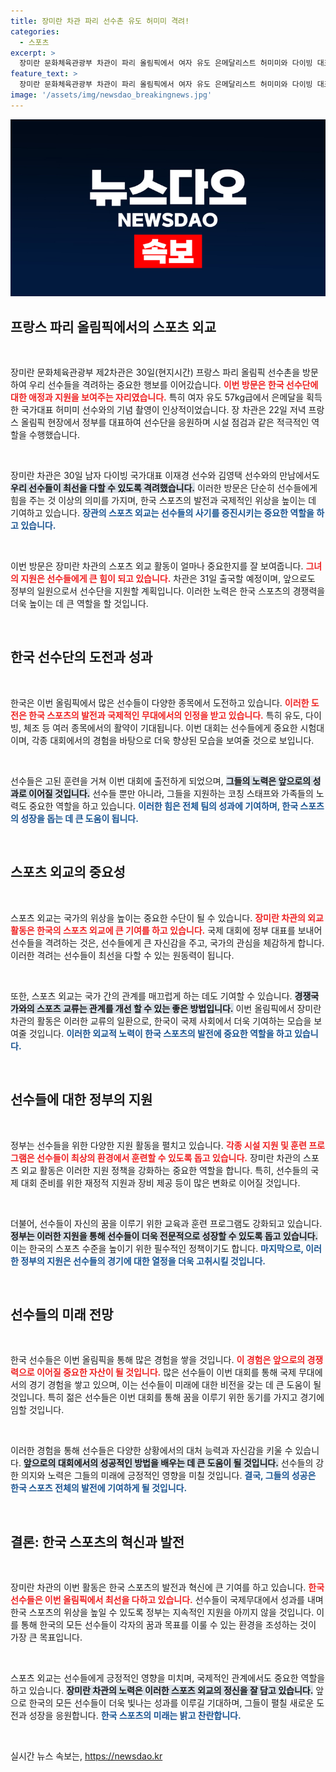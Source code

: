 ```yaml
---
title: 장미란 차관 파리 선수촌 유도 허미미 격려!
categories:
  - 스포츠
excerpt: >
  장미란 문화체육관광부 차관이 파리 올림픽에서 여자 유도 은메달리스트 허미미와 다이빙 대표 선수들을 격려하며 스포츠 외교를 실천했다. 그녀의 현장 지원이 선수들에게 어떤 힘을 줄지 귀추가 주목된다!
feature_text: >
  장미란 문화체육관광부 차관이 파리 올림픽에서 여자 유도 은메달리스트 허미미와 다이빙 대표 선수들을 격려하며 스포츠 외교를 실천했다. 그녀의 현장 지원이 선수들에게 어떤 힘을 줄지 귀추가 주목된다!
image: '/assets/img/newsdao_breakingnews.jpg'
---
```


<p><img src="/assets/img/newsdao_breakingnews.jpg" alt="ranknews 속보" /></p>

<h2 data-ke-size="size26">프랑스 파리 올림픽에서의 스포츠 외교</h2>

<p data-ke-size="size16">&nbsp;</p>

<p>장미란 문화체육관광부 제2차관은 30일(현지시간) 프랑스 파리 올림픽 선수촌을 방문하여 우리 선수들을 격려하는 중요한 행보를 이어갔습니다. <b><span style="color: #ee2323;">이번 방문은 한국 선수단에 대한 애정과 지원을 보여주는 자리였습니다.</span></b> 특히 여자 유도 57kg급에서 은메달을 획득한 국가대표 허미미 선수와의 기념 촬영이 인상적이었습니다. 장 차관은 22일 저녁 프랑스 올림픽 현장에서 정부를 대표하여 선수단을 응원하며 시설 점검과 같은 적극적인 역할을 수행했습니다.</p>

<p data-ke-size="size16">&nbsp;</p>

<p>장미란 차관은 30일 남자 다이빙 국가대표 이재경 선수와 김영택 선수와의 만남에서도 <b><span style="background-color: #21538527;">우리 선수들이 최선을 다할 수 있도록 격려했습니다.</span></b> 이러한 방문은 단순히 선수들에게 힘을 주는 것 이상의 의미를 가지며, 한국 스포츠의 발전과 국제적인 위상을 높이는 데 기여하고 있습니다. <b><span style="color: #1a5490;">장관의 스포츠 외교는 선수들의 사기를 증진시키는 중요한 역할을 하고 있습니다.</span></b></p>

<p data-ke-size="size16">&nbsp;</p>

<p>이번 방문은 장미란 차관의 스포츠 외교 활동이 얼마나 중요한지를 잘 보여줍니다. <b><span style="color: #ee2323;">그녀의 지원은 선수들에게 큰 힘이 되고 있습니다.</span></b> 차관은 31일 출국할 예정이며, 앞으로도 정부의 일원으로서 선수단을 지원할 계획입니다. 이러한 노력은 한국 스포츠의 경쟁력을 더욱 높이는 데 큰 역할을 할 것입니다.</p>

<p data-ke-size="size16">&nbsp;</p>

<h2 data-ke-size="size26">한국 선수단의 도전과 성과</h2>

<p data-ke-size="size16">&nbsp;</p>

<p>한국은 이번 올림픽에서 많은 선수들이 다양한 종목에서 도전하고 있습니다. <b><span style="color: #ee2323;">이러한 도전은 한국 스포츠의 발전과 국제적인 무대에서의 인정을 받고 있습니다.</span></b> 특히 유도, 다이빙, 체조 등 여러 종목에서의 활약이 기대됩니다. 이번 대회는 선수들에게 중요한 시험대이며, 각종 대회에서의 경험을 바탕으로 더욱 향상된 모습을 보여줄 것으로 보입니다.</p>

<p data-ke-size="size16">&nbsp;</p>

<p>선수들은 고된 훈련을 거쳐 이번 대회에 출전하게 되었으며, <b><span style="background-color: #21538527;">그들의 노력은 앞으로의 성과로 이어질 것입니다.</span></b> 선수들 뿐만 아니라, 그들을 지원하는 코칭 스태프와 가족들의 노력도 중요한 역할을 하고 있습니다. <b><span style="color: #1a5490;">이러한 힘은 전체 팀의 성과에 기여하며, 한국 스포츠의 성장을 돕는 데 큰 도움이 됩니다.</span></b></p>

<p data-ke-size="size16">&nbsp;</p>

<h2 data-ke-size="size26">스포츠 외교의 중요성</h2>

<p data-ke-size="size16">&nbsp;</p>

<p>스포츠 외교는 국가의 위상을 높이는 중요한 수단이 될 수 있습니다. <b><span style="color: #ee2323;">장미란 차관의 외교 활동은 한국의 스포츠 외교에 큰 기여를 하고 있습니다.</span></b> 국제 대회에 정부 대표를 보내어 선수들을 격려하는 것은, 선수들에게 큰 자신감을 주고, 국가의 관심을 체감하게 합니다. 이러한 격려는 선수들이 최선을 다할 수 있는 원동력이 됩니다.</p>

<p data-ke-size="size16">&nbsp;</p>

<p>또한, 스포츠 외교는 국가 간의 관계를 매끄럽게 하는 데도 기여할 수 있습니다. <b><span style="background-color: #21538527;">경쟁국가와의 스포츠 교류는 관계를 개선 할 수 있는 좋은 방법입니다.</span></b> 이번 올림픽에서 장미란 차관의 활동은 이러한 교류의 일환으로, 한국이 국제 사회에서 더욱 기여하는 모습을 보여줄 것입니다. <b><span style="color: #1a5490;">이러한 외교적 노력이 한국 스포츠의 발전에 중요한 역할을 하고 있습니다.</span></b></p>

<p data-ke-size="size16">&nbsp;</p>

<h2 data-ke-size="size26">선수들에 대한 정부의 지원</h2>

<p data-ke-size="size16">&nbsp;</p>

<p>정부는 선수들을 위한 다양한 지원 활동을 펼치고 있습니다. <b><span style="color: #ee2323;">각종 시설 지원 및 훈련 프로그램은 선수들이 최상의 환경에서 훈련할 수 있도록 돕고 있습니다.</span></b> 장미란 차관의 스포츠 외교 활동은 이러한 지원 정책을 강화하는 중요한 역할을 합니다. 특히, 선수들의 국제 대회 준비를 위한 재정적 지원과 장비 제공 등이 많은 변화로 이어질 것입니다.</p>

<p data-ke-size="size16">&nbsp;</p>

<p>더불어, 선수들이 자신의 꿈을 이루기 위한 교육과 훈련 프로그램도 강화되고 있습니다. <b><span style="background-color: #21538527;">정부는 이러한 지원을 통해 선수들이 더욱 전문적으로 성장할 수 있도록 돕고 있습니다.</span></b> 이는 한국의 스포츠 수준을 높이기 위한 필수적인 정책이기도 합니다. <b><span style="color: #1a5490;">마지막으로, 이러한 정부의 지원은 선수들의 경기에 대한 열정을 더욱 고취시킬 것입니다.</span></b></p>

<p data-ke-size="size16">&nbsp;</p>

<h2 data-ke-size="size26">선수들의 미래 전망</h2>

<p data-ke-size="size16">&nbsp;</p>

<p>한국 선수들은 이번 올림픽을 통해 많은 경험을 쌓을 것입니다. <b><span style="color: #ee2323;">이 경험은 앞으로의 경쟁력으로 이어질 중요한 자산이 될 것입니다.</span></b> 많은 선수들이 이번 대회를 통해 국제 무대에서의 경기 경험을 쌓고 있으며, 이는 선수들이 미래에 대한 비전을 갖는 데 큰 도움이 될 것입니다. 특히 젊은 선수들은 이번 대회를 통해 꿈을 이루기 위한 동기를 가지고 경기에 임할 것입니다.</p>

<p data-ke-size="size16">&nbsp;</p>

<p>이러한 경험을 통해 선수들은 다양한 상황에서의 대처 능력과 자신감을 키울 수 있습니다. <b><span style="background-color: #21538527;">앞으로의 대회에서의 성공적인 방법을 배우는 데 큰 도움이 될 것입니다.</span></b> 선수들의 강한 의지와 노력은 그들의 미래에 긍정적인 영향을 미칠 것입니다. <b><span style="color: #1a5490;">결국, 그들의 성공은 한국 스포츠 전체의 발전에 기여하게 될 것입니다.</span></b></p>

<p data-ke-size="size16">&nbsp;</p>

<h2 data-ke-size="size26">결론: 한국 스포츠의 혁신과 발전</h2>

<p data-ke-size="size16">&nbsp;</p>

<p>장미란 차관의 이번 활동은 한국 스포츠의 발전과 혁신에 큰 기여를 하고 있습니다. <b><span style="color: #ee2323;">한국 선수들은 이번 올림픽에서 최선을 다하고 있습니다.</span></b> 선수들이 국제무대에서 성과를 내며 한국 스포츠의 위상을 높일 수 있도록 정부는 지속적인 지원을 아끼지 않을 것입니다. 이를 통해 한국의 모든 선수들이 각자의 꿈과 목표를 이룰 수 있는 환경을 조성하는 것이 가장 큰 목표입니다.</p>

<p data-ke-size="size16">&nbsp;</p>

<p>스포츠 외교는 선수들에게 긍정적인 영향을 미치며, 국제적인 관계에서도 중요한 역할을 하고 있습니다. <b><span style="background-color: #21538527;">장미란 차관의 노력은 이러한 스포츠 외교의 정신을 잘 담고 있습니다.</span></b> 앞으로 한국의 모든 선수들이 더욱 빛나는 성과를 이루길 기대하며, 그들이 펼칠 새로운 도전과 성장을 응원합니다. <b><span style="color: #1a5490;">한국 스포츠의 미래는 밝고 찬란합니다.</span></b></p>

<p data-ke-size="size16">&nbsp;</p>
실시간 뉴스 속보는, <a href="https://newsdao.kr" rel="dofollow">https://newsdao.kr</a>


